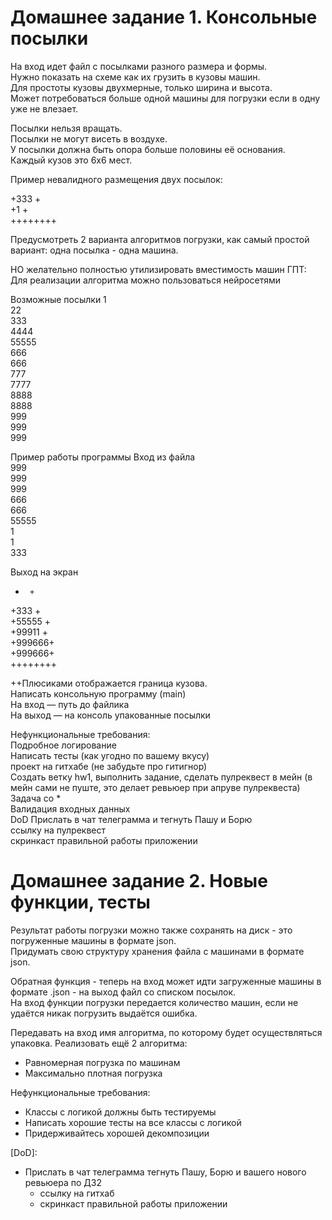 # Домашнее задание 1. Консольные посылки  

На вход идет файл с посылками разного размера и формы.  
Нужно показать на схеме как их грузить в кузовы машин.  
Для простоты кузовы двухмерные, только ширина и высота.  
Может потребоваться больше одной машины для погрузки если в одну уже не влезает.  

Посылки нельзя вращать.  
Посылки не могут висеть в воздухе.  
У посылки должна быть опора больше половины её основания.  
Каждый кузов это 6x6 мест.  

Пример невалидного размещения двух посылок:

+333   +  
+1     +  
++++++++  



Предусмотреть 2 варианта алгоритмов погрузки, как самый простой вариант: одна посылка - одна машина.

НО желательно полностью утилизировать вместимость машин
ГПТ: Для реализации алгоритма можно пользоваться нейросетями

Возможные посылки
1  
22  
333  
4444  
55555  
666  
666  
777  
7777  
8888  
8888  
999  
999  
999  



Пример работы программы
Вход из файла  
999  
999  
999  
666  
666  
55555  
1  
1  
333  


Выход на экран  
+      +  
+333   +  
+55555 +  
+99911 +  
+999666+  
+999666+  
++++++++  


++Плюсиками отображается граница кузова.  
Написать консольную программу (main)  
На вход — путь до файлика  
На выход — на консоль упакованные посылки  

Нефункциональные требования:  
Подробное логирование  
Написать тесты (как угодно по вашему вкусу)  
проект на гитхабе (не забудьте про гитигнор)  
Создать ветку hw1, выполнить задание, сделать пулреквест в мейн (в мейн сами не пуште, это делает ревьюер при апруве пулреквеста)  
Задача со *  
Валидация входных данных  
DoD Прислать в чат телеграмма и тегнуть Пашу и Борю  
ссылку на пулреквест  
скринкаст правильной работы приложении  


# Домашнее задание 2. Новые функции, тесты  
Результат работы погрузки можно также сохранять на диск - это погруженные машины в формате json.  
Придумать свою структуру хранения файла с машинами в формате json.  

Обратная функция - теперь на вход может идти загруженные машины в формате .json - на выход файл со списком посылок.  
На вход функции погрузки передается количество машин, если не удаётся никак погрузить выдаётся ошибка.  

Передавать на вход имя алгоритма, по которому будет осуществляться упаковка. Реализовать ещё 2 алгоритма:
- Равномерная погрузка по машинам
- Максимально плотная погрузка  

Нефункциональные требования:
- Классы с логикой должны быть тестируемы
- Написать хорошие тесты на все классы с логикой
- Придерживайтесь хорошей декомпозиции

[DoD]: 
- Прислать в чат телеграмма тегнуть Пашу, Борю и вашего нового ревьюера по ДЗ2
  - ссылку на гитхаб
  - скринкаст правильной работы приложении
